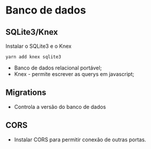 # Banco de dados

## SQLite3/Knex

Instalar o SQLite3 e o Knex

```shell
yarn add knex sqlite3
```

- Banco de dados relacional portável;
- Knex - permite escrever as querys em javascript;

## Migrations

- Controla a versão do banco de dados

## CORS

- Instalar CORS para permitir conexão de outras portas.
